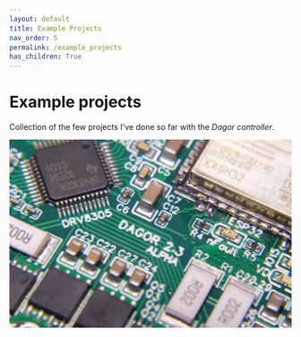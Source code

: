 ```yaml
---
layout: default
title: Example Projects
nav_order: 5
permalink: /example_projects
has_children: True
---
```


# Example projects

Collection of the few projects I've done so far with the *Dagor controller*.

![zoom](Images/zoom.jpg)
